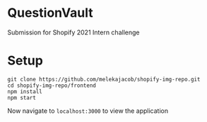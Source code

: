 # QuestionVault

Submission for Shopify 2021 Intern challenge

# Setup

```
git clone https://github.com/melekajacob/shopify-img-repo.git
cd shopify-img-repo/frontend
npm install
npm start
```

Now navigate to `localhost:3000` to view the application
